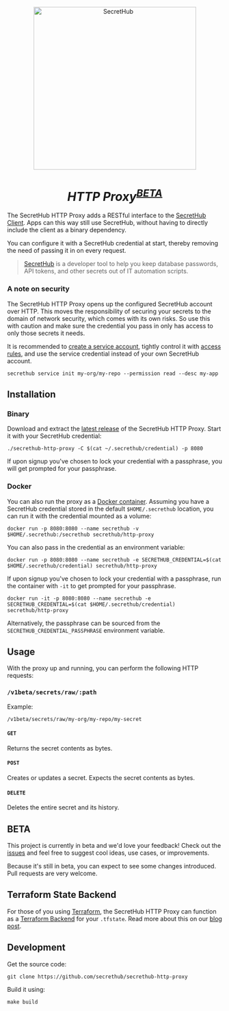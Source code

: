 <p align="center">
  <img src="https://secrethub.io/img/secrethub-logo.svg" alt="SecretHub" width="380px"/>
</p>
<h1 align="center">
  <i>HTTP Proxy<sup><a href="#beta">BETA</a></sup></i>
</h1>

The SecretHub HTTP Proxy adds a RESTful interface to the [SecretHub Client](https://github.com/secrethub/secrethub-go). 
Apps can this way still use SecretHub, without having to directly include the client as a binary dependency.

You can configure it with a SecretHub credential at start, thereby removing the need of passing it in on every request. 

> [SecretHub](https://secrethub.io) is a developer tool to help you keep database passwords, API tokens, and other secrets out of IT automation scripts.

### A note on security

The SecretHub HTTP Proxy opens up the configured SecretHub account over HTTP. 
This moves the responsibility of securing your secrets to the domain of network security, which comes with its own risks. 
So use this with caution and make sure the credential you pass in only has access to only those secrets it needs. 

It is recommended to [create a service account](https://secrethub.io/docs/reference/service-command/), tightly control it with [access rules](https://secrethub.io/docs/reference/acl-command/), and use the service credential instead of your own SecretHub account.

```
secrethub service init my-org/my-repo --permission read --desc my-app
```

## Installation

### Binary

Download and extract the [latest release](https://github.com/secrethub/secrethub-http-proxy/releases/latest) of the SecretHub HTTP Proxy. Start it with your SecretHub credential:

```
./secrethub-http-proxy -C $(cat ~/.secrethub/credential) -p 8080
```

If upon signup you've chosen to lock your credential with a passphrase, you will get prompted for your passphrase.

### Docker

You can also run the proxy as a [Docker container](https://hub.docker.com/r/secrethub/http-proxy). 
Assuming you have a SecretHub credential stored in the default `$HOME/.secrethub` location, you can run it with the credential mounted as a volume:

```
docker run -p 8080:8080 --name secrethub -v $HOME/.secrethub:/secrethub secrethub/http-proxy
```

You can also pass in the credential as an environment variable:

```
docker run -p 8080:8080 --name secrethub -e SECRETHUB_CREDENTIAL=$(cat $HOME/.secrethub/credential) secrethub/http-proxy
```

If upon signup you've chosen to lock your credential with a passphrase, run the container with `-it` to get prompted for your passphrase.

```
docker run -it -p 8080:8080 --name secrethub -e SECRETHUB_CREDENTIAL=$(cat $HOME/.secrethub/credential) secrethub/http-proxy
```

Alternatively, the passphrase can be sourced from the `SECRETHUB_CREDENTIAL_PASSPHRASE` environment variable.

## Usage

With the proxy up and running, you can perform the following HTTP requests:

### `/v1beta/secrets/raw/:path`

Example:

```
/v1beta/secrets/raw/my-org/my-repo/my-secret
```

#### `GET`

Returns the secret contents as bytes.

#### `POST`

Creates or updates a secret. Expects the secret contents as bytes.

#### `DELETE`

Deletes the entire secret and its history.

## BETA

This project is currently in beta and we'd love your feedback! Check out the [issues](https://github.com/secrethub/secrethub-http-proxy/issues) and feel free to suggest cool ideas, use cases, or improvements.

Because it's still in beta, you can expect to see some changes introduced. Pull requests are very welcome.

## Terraform State Backend

For those of you using [Terraform](https://www.terraform.io), the SecretHub HTTP Proxy can function as a [Terraform Backend](https://www.terraform.io/docs/backends/index.html) for your `.tfstate`. 
Read more about this on our [blog post]().

## Development

Get the source code:

```
git clone https://github.com/secrethub/secrethub-http-proxy
```

Build it using:

```
make build
```
